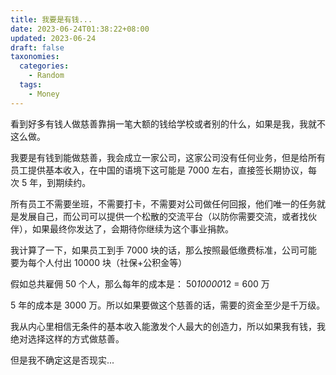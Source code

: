 ```yaml
---
title: 我要是有钱...
date: 2023-06-24T01:38:22+08:00
updated: 2023-06-24
draft: false
taxonomies:
  categories:
    - Random
  tags:
    - Money
---
```


看到好多有钱人做慈善靠捐一笔大额的钱给学校或者别的什么，如果是我，我就不这么做。

<!-- more -->

我要是有钱到能做慈善，我会成立一家公司，这家公司没有任何业务，但是给所有员工提供基本收入，在中国的语境下这可能是 7000 左右，直接签长期协议，每次 5 年，到期续约。

所有员工不需要坐班，不需要打卡，不需要对公司做任何回报，他们唯一的任务就是发展自己，而公司可以提供一个松散的交流平台（以防你需要交流，或者找伙伴），如果最终你发达了，会期待你继续为这个事业捐款。

我计算了一下，如果员工到手 7000 块的话，那么按照最低缴费标准，公司可能要为每个人付出 10000 块（社保+公积金等）

假如总共雇佣 50 个人，那么每年的成本是： 50*10000*12 = 600 万

5 年的成本是 3000 万。所以如果要做这个慈善的话，需要的资金至少是千万级。

我从内心里相信无条件的基本收入能激发个人最大的创造力，所以如果我有钱，我绝对选择这样的方式做慈善。

但是我不确定这是否现实...
